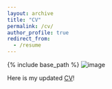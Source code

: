 ```yaml
---
layout: archive
title: "CV"
permalink: /cv/
author_profile: true
redirect_from:
  - /resume
---
```


{% include base_path %}
![image](https://github.com/user-attachments/assets/35db5539-0708-4aa9-a059-03c6f10a14fc)

Here is my updated [CV](https://www.dropbox.com/scl/fi/7mksvdd1ny8l66dnqn5ji/Subarna_updated_CV.pdf?rlkey=7pztvpb3obld3mxgmphvh205d&st=pxe1armc&dl=0)!
